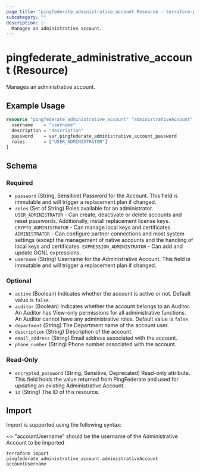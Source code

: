 ```yaml
---
page_title: "pingfederate_administrative_account Resource - terraform-provider-pingfederate"
subcategory: ""
description: |-
  Manages an administrative account.
---
```


# pingfederate_administrative_account (Resource)

Manages an administrative account.

## Example Usage

```terraform
resource "pingfederate_administrative_account" "administrativeAccount" {
  username    = "username"
  description = "description"
  password    = var.pingfederate_administrative_account_password
  roles       = ["USER_ADMINISTRATOR"]
}
```

<!-- schema generated by tfplugindocs -->
## Schema

### Required

- `password` (String, Sensitive) Password for the Account. This field is immutable and will trigger a replacement plan if changed.
- `roles` (Set of String) Roles available for an administrator. `USER_ADMINISTRATOR` - Can create, deactivate or delete accounts and reset passwords. Additionally, install replacement license keys. `CRYPTO_ADMINISTRATOR` - Can manage local keys and certificates. `ADMINISTRATOR` - Can configure partner connections and most system settings (except the management of native accounts and the handling of local keys and certificates. `EXPRESSION_ADMINISTRATOR` - Can add and update OGNL expressions.
- `username` (String) Username for the Administrative Account. This field is immutable and will trigger a replacement plan if changed.

### Optional

- `active` (Boolean) Indicates whether the account is active or not. Default value is `false`.
- `auditor` (Boolean) Indicates whether the account belongs to an Auditor. An Auditor has View-only permissions for all administrative functions. An Auditor cannot have any administrative roles. Default value is `false`.
- `department` (String) The Department name of the account user.
- `description` (String) Description of the account.
- `email_address` (String) Email address associated with the account.
- `phone_number` (String) Phone number associated with the account.

### Read-Only

- `encrypted_password` (String, Sensitive, Deprecated) Read-only attribute. This field holds the value returned from PingFederate and used for updating an existing Administrative Account.
- `id` (String) The ID of this resource.

## Import

Import is supported using the following syntax:

~> "accountUsername" should be the username of the Administrative Account to be imported

```shell
terraform import pingfederate_administrative_account.administrativeAccount accountUsername
```